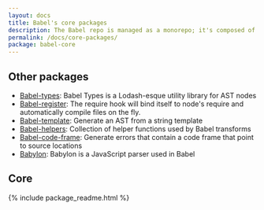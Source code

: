 ```yaml
---
layout: docs
title: Babel's core packages
description: The Babel repo is managed as a monorepo; it's composed of many npm packages
permalink: /docs/core-packages/
package: babel-core
---
```


## Other packages

* [Babel-types](babel-types/): Babel Types is a Lodash-esque utility library for AST nodes
* [Babel-register](/docs/usage/babel-register/): The require hook will bind itself to node's require and automatically compile files on the fly.
* [Babel-template](babel-template/): Generate an AST from a string template
* [Babel-helpers](babel-helpers/): Collection of helper functions used by Babel transforms
* [Babel-code-frame](babel-code-frame/): Generate errors that contain a code frame that point to source locations
* [Babylon](babylon/): Babylon is a JavaScript parser used in Babel

## Core

{% include package_readme.html %}
